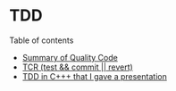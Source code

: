 # TDD

Table of contents

* [Summary of Quality Code](SummaryofQualityCode/README.md)
* [TCR (test && commit || revert)](https://medium.com/@tdeniffel/tcr-test-commit-revert-a-test-alternative-to-tdd-6e6b03c22bec)
* [TDD in C+++ that I gave a presentation](https://drive.google.com/file/d/0B2_BWVZHwGB4YklIOVhMZ1JFbGc/view?usp=sharing)
